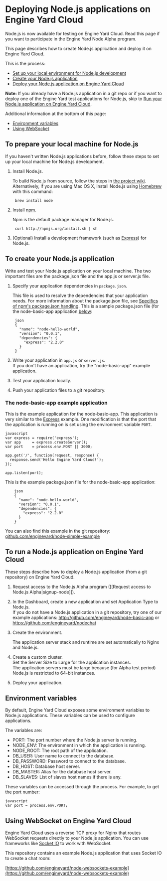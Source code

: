 # Deploying Node.js applications on Engine Yard Cloud

Node.js is now available for testing on Engine Yard Cloud. Read this page if you want to participate in the Engine Yard Node Alpha program.

This page describes how to create Node.js application and deploy it on Engine Yard Cloud.

This is the process:

* [Set up your local environment for Node.js development][1]
* [Create your Node.js application][2]
* [Deploy your Node.js application on Engine Yard Cloud][3]

**Note:** If you already have a Node.js application in a git repo or if you want to deploy one of the Engine Yard test applications for Node.js, skip to [Run your Node.js application on Engine Yard Cloud][3].

Additional information at the bottom of this page: 

* [Environment variables][4]
* [Using WebSocket][5]


<h2 id="topic1">To prepare your local machine for Node.js</h2>

If you haven't written Node.js applications before, follow these steps to set up your local machine for Node.js development. 

1. Install Node.js.  

    To build Node.js from source, follow the steps in [the project wiki](https://github.com/joyent/node/wiki/Installation).  
    Alternatively, if you are using Mac OS X, install Node.js using [Homebrew](http://mxcl.github.com/homebrew/) with this command: 

        brew install node

2. Install [npm](http://npmjs.org/).

    Npm is the default package manager for Node.js.

        curl http://npmjs.org/install.sh | sh

3. (Optional) Install a development framework (such as [Express](http://expressjs.com)) for Node.js.

<h2 id="topic2">To create your Node.js application</h2>

Write and test your Node.js application on your local machine. The two important files are the package.json file and the app.js or server.js file.
<!-- Anthony to confirm our understanding of this -->

1. Specify your application dependencies in `package.json`.  

    This file is used to resolve the dependencies that your application needs. For more information about the package.json file, see [Specifics of npm's package.json handling](http://npmjs.org/doc/json.html). This is a sample package.json file (for the node-basic-app application [below][6]:

		json
		{
		  "name": "node-hello-world",
		  "version": "0.0.1",
		  "dependencies": {
		    "express": "2.2.0"
		  }
		}

2. Write your application in `app.js` or `server.js`.  
    If you don't have an application, try the "node-basic-app" example application.

3. Test your application locally.

4. Push your application files to a git repository.

<h3 id="topic6">The node-basic-app example application</h3>

This is the example application for the node-basic-app. This application is very similar to the [Express](http://expressjs.com/) example. One modification is that the port that the application is running on is set using the environment variable `PORT`. 

    javascript
    var express = require('express');
    var app     = express.createServer();
    var port    = process.env.PORT || 3000;

    app.get('/', function(request, response) {
      response.send('Hello Engine Yard Cloud!');
    });

    app.listen(port);

This is the example package.json file for the node-basic-app application:

		json
		{
		  "name": "node-hello-world",
		  "version": "0.0.1",
		  "dependencies": {
		    "express": "2.2.0"
		  }
		}

You can also find this example in the git repository: [github.com/engineyard/node-simple-example](http://github.com/engineyard/node-simple-example)

<h2 id="topic3">To run a Node.js application on Engine Yard Cloud</h2>

These steps describe how to deploy a Node.js application (from a git repository) on Engine Yard Cloud.

1. Request access to the Node.js Alpha program ([[Request access to Node.js Alpha|signup-node]]).

2. In the Dashboard, create a new application and set Application Type to Node.js.  
    If you do not have a Node.js application in a git repository, try one of our example applications: http://github.com/engineyard/node-basic-app or https://github.com/engineyard/nodechat

3. Create the environment.  

    The application server stack and runtime are set automatically to Nginx and Node.js.

4. Create a custom cluster.  
    Set the Server Size to Large for the application instances.  
    The application servers must be large because (for Alpha test period) Node.js is restricted to 64-bit instances.  

5. Deploy your application.



## Environment variables

By default, Engine Yard Cloud exposes some environment variables to Node.js applications. These variables can be used to configure applications.

The variables are:

- PORT: The port number where the Node.js server is running.
- NODE_ENV: The environment in which the application is running.
- NODE_ROOT: The root path of the application.
- DB_USER: User name to connect to the database.
- DB_PASSWORD: Password to connect to the database.
- DB_HOST: Database host server.
- DB_MASTER: Alias for the database host server.
- DB_SLAVES: List of slaves host names if there is any.

These variables can be accessed through the process. For example, to get the port number:

    javascript
    var port = process.env.PORT;

<h2 id="topic4">Using WebSocket on Engine Yard Cloud</h2>

Engine Yard Cloud uses a reverse TCP proxy for Nginx that routes WebSocket requests directly to your Node.js application. You can use frameworks like [Socket IO](http://socket.io/) to work with WebSocket.

This repository contains an example Node.js application that uses Socket IO to create a chat room:

[https://github.com/engineyard/node-websockets-example](https://github.com/engineyard/node-websockets-example)


[1]: #topic1        "topic1"
[2]: #topic2        "topic2"
[3]: #topic3        "topic3"
[4]: #topic4        "topic4"
[5]: #topic5        "topic5"
[6]: #topic6        "topic6"
